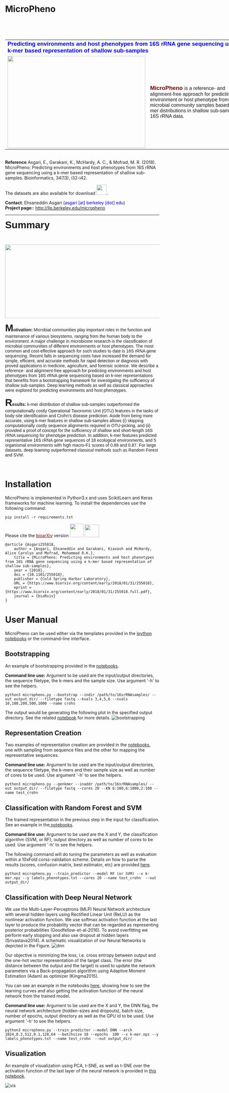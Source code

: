 # MicroPheno
<table style="height: 48px; width: 812px;">
<table style="width: 802px;">
<tbody>
<tr>
<td style="width: 450px;" colspan="2"><span style="font-size: 14pt; font-family: helvetica,arial,sans-serif;"><span style="color: #0000ff;"><strong>Predicting environments and host phenotypes from 16S rRNA gene sequencing using a k-mer based representation of shallow sub-samples</strong></span></span></td>
</tr>
<tr>
<td style="width: 450px;"><img class="alignnone size-medium wp-image-82" src="http://llp.berkeley.edu/wp-content/uploads/2018/01/Micropheno_v2-226x300.png" alt="" width="450" height="300" /></td>
<td style="width: 500px;"><span style="font-family: helvetica,arial,sans-serif;"><span style="color: #800000; font-size: 14pt;"><strong>MicroPheno </strong></span>is a reference- and alignment-free approach for predicting the environment or host phenotype from microbial community samples based on k-mer distributions in shallow sub-samples of 16S rRNA data.</span>
	</td>
</tr>
</tbody>
</table>
 
 <br/>
 <b>Reference</b>
Asgari, E., Garakani, K., McHardy, A. C., & Mofrad, M. R. (2018). MicroPheno: Predicting environments and host phenotypes from 16S rRNA gene sequencing using a k-mer based representation of shallow sub-samples. Bioinformatics, 34(13), i32-i42.

 
 The datasets </strong> are also available for download <a href='http://llp.berkeley.edu/micropheno'><img class="alignnone wp-image-36" src="http://llp.berkeley.edu/wp-content/uploads/2018/01/zip.png" alt="" width="33" height="33" /></a>.

<strong>Contact</strong>: Ehsaneddin Asgari (<span style="color: #0000ff;">asgari [at] berkeley [dot] edu</span>)
<br/>
<strong>Project page:</strong>: <a href="http://llp.berkeley.edu/micropheno">http://llp.berkeley.edu/micropheno</a>
<hr />

<span style="font-family: helvetica,arial,sans-serif; font-size: 24pt;"><strong>Summary</strong></span>

&nbsp;

<img class="alignnone wp-image-112 size-large" src="http://llp.berkeley.edu/wp-content/uploads/2018/01/Screen-Shot-2018-01-24-at-11.13.26-PM-1024x256.png" alt="" width="960" height="240" />

<span style="font-family: helvetica,arial,sans-serif;"><strong><span style="font-size: 24pt;">M</span>otivation:</strong> Microbial communities play important roles in the function and maintenance of various biosystems, ranging from the human body to the environment. A major challenge in microbiome research is the classification of microbial communities of different environments or host phenotypes. The most common and cost-effective approach for such studies to date is 16S rRNA gene sequencing. Recent falls in sequencing costs have increased the demand for simple, efficient, and accurate methods for rapid detection or diagnosis with proved applications in medicine, agriculture, and forensic science. We describe a reference- and alignment-free approach for predicting environments and host phenotypes from 16S rRNA gene sequencing based on k-mer representations that benefits from a bootstrapping framework for investigating the sufficiency of shallow sub-samples. Deep learning methods as well as classical approaches were explored for predicting environments and host phenotypes. </span>

<span style="font-family: helvetica,arial,sans-serif;"><strong><span style="font-size: 24pt;">R</span>esults:</strong> k-mer distribution of shallow sub-samples outperformed the computationally costly Operational Taxonomic Unit (OTU) features in the tasks of body-site identification and Crohn's disease prediction. Aside from being more accurate, using k-mer features in shallow sub-samples allows (i) skipping computationally costly sequence alignments required in OTU-picking, and (ii) provided a proof of concept for the sufficiency of shallow and short-length 16S rRNA sequencing for phenotype prediction. In addition, k-mer features predicted representative 16S rRNA gene sequences of 18 ecological environments, and 5 organismal environments with high macro-F1 scores of 0.88 and 0.87. For large datasets, deep learning outperformed classical methods such as Random Forest and SVM.</span>

&nbsp;</td>
</tr>
</tbody>

</table>


<h1>Installation</h1>

MicroPheno is implemented in Python3.x and uses ScikitLearn and Keras frameworks for machine learning. To install the dependencies use the following command:
```
pip install -r requirements.txt
```

Please cite the <a style="color: #800000;" href="https://www.biorxiv.org/content/early/2018/01/31/255018">bioarXiv</a> version  <a href="https://www.biorxiv.org/highwire/citation/78275/bibtext"><img class="alignnone wp-image-142" src="http://llp.berkeley.edu/wp-content/uploads/2018/01/bibtex-icon.png" alt="" width="44" height="44" /></a> <a href="https://www.biorxiv.org/highwire/citation/78275/mendeley"><img class="alignnone wp-image-143" src="http://llp.berkeley.edu/wp-content/uploads/2018/01/Apps-Mendeley-icon-150x150.png" alt="" width="47" height="41" /></a>

```
@article {Asgari255018,
	author = {Asgari, Ehsaneddin and Garakani, Kiavash and McHardy, Alice Carolyn and Mofrad, Mohammad R.K.},
	title = {MicroPheno: Predicting environments and host phenotypes from 16S rRNA gene sequencing using a k-mer based representation of shallow sub-samples},
	year = {2018},
	doi = {10.1101/255018},
	publisher = {Cold Spring Harbor Laboratory},
	URL = {https://www.biorxiv.org/content/early/2018/01/31/255018},
	eprint = {https://www.biorxiv.org/content/early/2018/01/31/255018.full.pdf},
	journal = {bioRxiv}
}

```

<h1> User Manual </h1>
MicroPheno can be used either via the templates provided in the <a href="https://github.com/ehsanasgari/MicroPheno/tree/master/notebooks">ipython notebooks</a> or the command-line interface.

<h2>Bootstrapping</h2>
An example of bootstrapping provided in the <a href="https://github.com/ehsanasgari/MicroPheno/blob/master/notebooks/1.Bootstrapping.ipynb">notebooks</a>.

<b>Command line use:</b> Argument to be used are the input/output directories, the sequence filetype, the k-mers and the sample size. Use argument '-h' to see the helpers.
```
python3 micropheno.py --bootstrap --indir /path/to/16srRNAsamples/ --out output_dir/ --filetype fastq --kvals 3,4,5,6 --nvals 10,100,200,500,1000 --name crohs
```
The output would be generating the following plot in the specified output directory. See the related <a href="https://github.com/ehsanasgari/MicroPheno/blob/master/notebooks/1.Bootstrapping.ipynb">notebook</a> for more details.
<img src="https://user-images.githubusercontent.com/8551117/35446008-af953ad6-02b3-11e8-9b33-06d1f4b429f3.png" alt="bootstrapping" />


<h2>Representation Creation</h2>
Two examples of representation creation are provided in the <a href="https://github.com/ehsanasgari/MicroPheno/blob/master/notebooks/2.%20k-mer%20Representation%20Creation%20with%20sub-sampling%20or%20without.ipynb">notebooks</a>, one with sampling from sequence files and the other for mapping the representative sequences.

<b>Command line use:</b> Argument to be used are the input/output directories, the sequence filetype, the k-mers and their sample size as well as number of cores to be used. Use argument '-h' to see the helpers.

```
python3 micropheno.py --genkmer --inaddr /path/to/16srRNAsamples/ --out output_dir/ --filetype fastq --cores 20 --KN 6:100,6:1000,2:100 --name test_crohn
```

<h2>Classification with Random Forest and SVM</h2>

The trained representation in the previous step in the input for classification.
See an example in the<a href="https://github.com/ehsanasgari/MicroPheno/blob/master/notebooks/3.%20Classification_classical_classifiers.ipynb"> notebooks</a>.

<b>Command line use:</b> Argument to be used are the X and Y, the classification algorithm (SVM, or RF), output directory as well as number of cores to be used. Use argument '-h' to see the helpers.

The following command will do tuning the parameters as well as evaluation within a 10xFold corss-validation scheme. Details on how to parse the results (scores, confusion matrix, best estimator, etc) are provided <a href="https://github.com/ehsanasgari/MicroPheno/blob/master/notebooks/3.%20Classification_classical_classifiers.ipynb"> here</a>.

```
python3 micropheno.py --train_predictor --model RF (or SVM) --x k-mer.npz --y labels_phenotypes.txt --cores 20 --name test_crohn  --out output_dir/
```

<h2>Classification with Deep Neural Network</h2>
We use the Multi-Layer-Perceptrons (MLP) Neural Network architecture with several hidden layers using Rectified Linear Unit (ReLU) as the nonlinear activation function. We use softmax activation function at the last layer to produce the probability vector that can be regarded as representing posterior probabilities (Goodfellow-et-al-2016). To avoid overfitting we perform early stopping and also use dropout at hidden layers (Srivastava2014). A schematic visualization of our Neural Networks is depicted in the Figure.

<img src="https://user-images.githubusercontent.com/8551117/35446216-4ec1eb7c-02b4-11e8-9421-043ec1f9ed96.png" alt="dnn" />

Our objective is minimizing the loss, i.e. cross entropy between output and the one-hot vector representation of the target class. The error (the distance between the output and the target) is used to update the network parameters via a Back-propagation algorithm using Adaptive Moment Estimation (Adam) as optimizer (Kingma2015).

You can see an example in the notebooks <a href="https://github.com/ehsanasgari/MicroPheno/blob/master/notebooks/4.%20Classification%20Deep%20Learning.ipynb">here</a>, showing how to see the learning curves and also getting the activation function of the neural network from the trained model.

<b>Command line use:</b> Argument to be used are the X and Y, the DNN flag, the neural network architecture (hidden-sizes and dropouts), batch size, number of epochs, output directory as well as the GPU id to be used. Use argument '-h' to see the helpers.

```
python3 micropheno.py --train_predictor --model DNN --arch 1024,0.2,512,0.1,128,64 --batchsize 10 --epochs  100 --x k-mer.npz --y labels_phenotypes.txt --name test_crohn  --out output_dir/
```


<h2>Visualization</h2>

An example of visualization using PCA, t-SNE, as well as t-SNE over the activation function of the last layer of the neural network is provided in <a href="https://github.com/ehsanasgari/MicroPheno/blob/master/notebooks/5.%20Visualization.ipynb">this notebook</a>.


![vis](https://user-images.githubusercontent.com/8551117/35447281-8f58b064-02b7-11e8-9a97-affe35573ba5.png)


